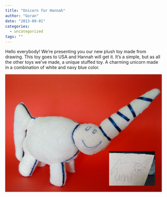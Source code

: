 ```yaml
---
title: "Unicorn for Hannah"
author: "Goran"
date: "2013-09-01"
categories:
  - uncategorized
tags: ""
---
```


Hello everybody! We’re presenting you our new plush toy made from drawing. This toy goes to USA and Hannah will get it. It’s a simple, but as all the other toys we’ve made, a unique stuffed toy. A charming unicorn made in a combination of white and navy blue color.

![Unicorn Plush Toy](./Unicorn-Plush-Toy.jpg)
